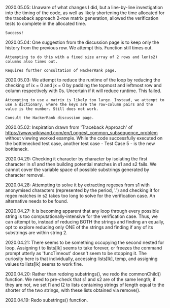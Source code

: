 2020.05.05: 
    Unaware of what changes I did, but a line-by-line investigation into the timing of the code, as well as likely shortening the time allocated for the traceback approach 2-row matrix generation, allowed the verification tests to complete in the allocated time.

    Success!

2020.05.04: 
    One suggestion from the discussion page is to keep only the history from the previous row. We attempt this. Function still times out. 

    Attempting to do this with a fixed size array of 2 rows and len(s2) columns also times out. 

    Requires further consultation of HackerRank page. 

2020.05.03: 
    We attempt to reduce the runtime of the loop by reducing the checking of ix = 0 and jx = 0 by padding the topmost and leftmost row and column respectively with 0s. Uncertain if it will reduce runtime. This failed. 

    Attempting to use a matrix is likely too large. Instead, we attempt to use a dictionary, where the keys are the row-column pairs and the value is the number. Still does not work. 

    Consult the HackerRank discussion page. 

2020.05.02: Inspiration drawn from 'Traceback Approach' of https://www.wikiwand.com/en/Longest_common_subsequence_problem without viewing worked example. While the code successfully executed on the bottlenecked test case, another test case - Test Case 5 - is the new bottleneck. 

2020.04.29: Checking it character by character by isolating the first character in s1 and then building potential matches in s1 and s2 fails. We cannot cover the variable space of possible substrings generated by character removal. 

2020.04.28: Attempting to solve it by extracting regexes from s1 with anonymised characters (represented by the period, '.') and checking it for regex matches in s2 takes too long to solve for the verification case. An alternative needs to be found.

2020.04.27: It is becoming apparent that any loop through every possible string is too computationally-intensive for the verification case. Thus, we can attempt to, instead of reducing BOTH the strings and finding an equally, opt to explore reducing only ONE of the strings and finding if any of its substrings are within string 2.

2020.04.21: There seems to be something occupying the second nested for loop. Assigning t to lists[lk] seems to take forever, or freezes the command prompt utterly as 'funcTimeout' doesn't seem to be stopping it. The curiosity here is that individually, accessing lists[lk], temp, and assigning values to lists[lk] seems to work fine. 

2020.04.20: Rather than redoing substrings(), we redo the commonChild() function. We need to pre-check that s1 and s2 are of the same length; if they are not, we set l1 and l2 to lists containing strings of length equal to the shorter of the two strings, with these lists obtained via remove().

2020.04.19: Redo substrings() function.